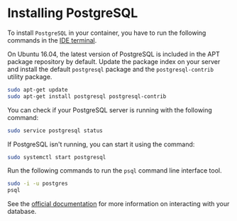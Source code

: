 # Installing PostgreSQL

To install <code>PostgreSQL</code> in your container, you have to run the following commands in the [IDE terminal](/editor/introduction/how-to-access).

On Ubuntu 16.04, the latest version of PostgreSQL is included in the APT package repository by default. Update the package index on your server and install the default <code>postgresql</code> package and the <code>postgresql-contrib</code> utility package.

```sh
sudo apt-get update
sudo apt-get install postgresql postgresql-contrib
```

You can check if your PostgreSQL server is running with the following command:

```sh
sudo service postgresql status
```

If PostgreSQL isn't running, you can start it using the command:

```sh
sudo systemctl start postgresql
```

Run the following commands to run the <code>psql</code> command line interface tool.

```sh
sudo -i -u postgres
psql
```

See the [official documentation](https://www.postgresql.org/docs/13/app-psql.html) for more information on interacting with your database.
